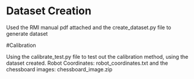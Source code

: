 # Dataset Creation

Used the RMI manual pdf attached and the create_dataset.py file to generate dataset

#Calibration

Using the calibrate_test.py file to test out the calibration method, using the dataset created. Robot Coordinates: robot_coordinates.txt and the chessboard images: chessboard_image.zip
